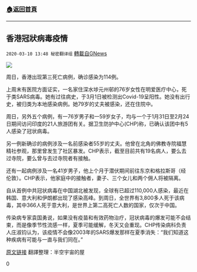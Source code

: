 ###  [:house:返回首頁](https://github.com/ourhimalayas/txt)
---

## 香港冠狀病毒疫情
`2020-03-10 13:48 秘密翻译组` [轉載自GNews](https://gnews.org/zh-hant/137824/)

![](https://s3-ap-northeast-1.amazonaws.com/news.guo.offload.media/wp-content/uploads/2020/03/10134636/%E9%A6%99%E6%B8%AF%E5%86%A0%E7%8A%B6%E7%97%85%E6%AF%92%E7%96%AB%E6%83%85.jpg)



周日，香港出现第三死亡病例，确诊感染为114例。



上周末有医院方面证实，一名家住深水埗元州邨的76岁女性在明爱医疗中心，死于类SARS病毒。她有过往病史，于3月1日被检测出Covid-19呈阳性。她没有出行史，被归类为本地感染病例。她79岁的丈夫被感染，还在住院中。



周日，另外五个病例，有一76岁男子和一59岁女子，均与一个于1月31日至2月24日期间访问印度的21人旅游团有关。据卫生防护中心(CHP)称，已确认该团中有5人感染了冠状病毒。



另一例新确诊的病例涉及一名前感染者55岁的丈夫。他曾在北角的佛教寺院福慧精社参观，那里曾发生了社区暴发。CHP表示，截至目前共有19名病人，要么去过寺院，要么曾与去过寺院者有接触。



还有一起病例涉及一名41岁男子，他上个月于潜伏期间前往东京和格拉斯哥（经伦敦）。CHP表示，他家庭中的接触者，妻子、三个女儿和两个佣人将被隔离。



自从首例中共冠状病毒在中国湖北被发现，全球有已超过110,000人感染，最近在韩国、意大利和伊朗都出现了感染高峰。到周日，全世界有3,800多人死于该病毒，其中366人死于意大利，是世界上第二高死亡人数的国家，仅次于中国。



传染病专家袁国勇说，如果没有疫苗和有效药物治疗，冠状病毒的爆发可能不会结束，而是像季节性流感一样，夏季可能缓解，冬天又会重现。CHP传染病科负责人庄淑钧认为，该疫情不会像2003年的SARS爆发那样在夏季消失：“我们知道这种疾病有可能与一直与我们同在。”



[原文链接](https://www.hongkongfp.com/2020/03/09/coronavirus-hong-kong-records-third-death-experts-warn-virus-may-persist-like-seasonal-flu/)
翻譯整理：半空宇宙的屋

0
